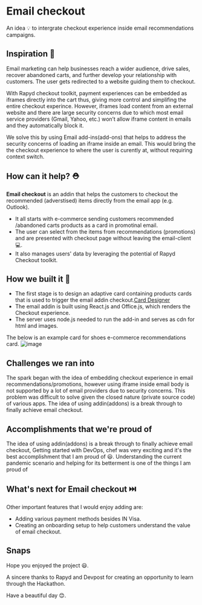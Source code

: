 # Email checkout
An idea :bulb:  to intergrate checkout experience inside email recommendations campaigns.

## Inspiration 🥇

Email marketing can help businesses reach a wider audience, drive sales, recover abandoned carts, and further develop your relationship with customers. The user gets redirected to a website guiding them to checkout.

With Rapyd checkout toolkit, payment experiences can be embedded as iframes directly into the cart thus, giving more control and simplifing the entire checkout experince.
However, iframes load content from an external website and there are large security concerns due to which most email service providers (Gmail, Yahoo, etc.) won’t allow iframe content in emails and they automatically block it.

We solve this by using Email add-ins(add-ons) that helps to address the security concerns of loading an iframe inside an email. This would bring the the checkout experience to where the user is curently at, without requiring context switch.


## How can it help? ⛑️ 
**Email checkout** is an addin that helps the customers to checkout the recommended (adverstised) items directly from the email app (e.g. Outlook).
- It all starts with e-commerce sending customers recommended /abandoned carts products as a card in promotinal email.
- The user can select from the items from recommendations (promotions) and are presented with checkout page without leaving the email-client 💻.
- It also manages users' data by leveraging the potential of Rapyd Checkout toolkit.

## How we built it 🔧 
- The first stage is to design an adaptive card containing products cards that is used to trigger the email addin checkout.[Card Designer](https://amdesigner.azurewebsites.net/)
- The email addin is built using React.js and Office.js, which renders the Checkout experience.
- The server uses node.js needed to run the add-in and serves as cdn for html and images.

The below is an example card for shoes e-commerce recommendations card.
![image](https://user-images.githubusercontent.com/86864820/169894458-e35d1f73-1cd0-4382-a740-806dd3d47245.png)


## Challenges we ran into 
The spark began with the idea of embedding checkout experience in email recommendations/promotions, however using iframe inside email body is not supported by a lot of email providers due to security concerns. This problem was difficult to solve given the closed nature (private source code) of various apps. The idea of using addin(addons) is a break through to finally achieve email checkout.


## Accomplishments that we're proud of
The idea of using addin(addons) is a break through to finally achieve email checkout, 
Getting started with DevOps, chef was very exciting and it's the best accomplishment that I am proud of 😃. Understanding the current pandemic scenario and helping for its betterment is one of the things I am proud of


## What's next for Email checkout ⏭️

Other important features that I would enjoy adding are:

- Adding various payment methods besides IN Visa.
- Creating an onboarding setup to help customers understand the value of email checkout.


## Snaps


Hope you enjoyed the project 😃.

A sincere thanks to Rapyd and Devpost for creating an opportunity to learn through the Hackathon.

Have a beautiful day 😊.
